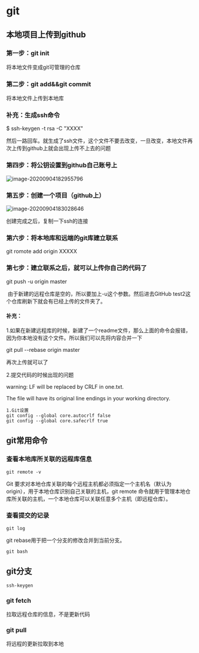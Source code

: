 # git

## 本地项目上传到github

### 第一步：git init 

将本地文件变成git可管理的仓库

### 第二步：git add&&git commit 

将本地文件上传到本地库

### 补充：生成ssh命令

 $ ssh-keygen -t rsa -C "XXXX"

然后一路回车。就生成了ssh文件，这个文件不要去改变，一旦改变，本地文件再次上传到github上就会出现上传不上去的问题

### 第四步：将公钥设置到github自己账号上

![image-20200904182955796](C:\Users\wyh\AppData\Roaming\Typora\typora-user-images\image-20200904182955796.png)

### 第五步：创建一个项目（github上）

![image-20200904183028646](C:\Users\wyh\AppData\Roaming\Typora\typora-user-images\image-20200904183028646.png)

创建完成之后，复制一下ssh的连接

### 第六步：将本地库和远端的git库建立联系

git romote add origin XXXXX

### 第七步：建立联系之后，就可以上传你自己的代码了

 git push -u origin master

​    由于新建的远程仓库是空的，所以要加上-u这个参数。然后进去GitHub test2这个仓库刷新下就会有已经上传的文件夹了。

#### 补充：

1.如果在新建远程库的时候，新建了一个readme文件，那么上面的命令会报错，因为你本地没有这个文件。所以我们可以先将内容合并一下

git pull --rebase origin master

再次上传就可以了

2.提交代码的时候出现的问题

warning: LF will be replaced by CRLF in one.txt.

The file will have its original line endings in your working directory.

```shell
1.Git设置
git config --global core.autocrlf false
git config --global core.safecrlf true
```





## git常用命令

### 查看本地库所关联的远程库信息

```shell
git remote -v 
```

Git 要求对本地仓库关联的每个远程主机都必须指定一个主机名（默认为 origin），用于本地仓库识别自己关联的主机，git remote 命令就用于管理本地仓库所关联的主机，一个本地仓库可以关联任意多个主机（即远程仓库）。

### 查看提交的记录

```shell
git log 
```

git rebase用于把一个分支的修改合并到当前分支。

```shell
git bash
```



## git分支

```
ssh-keygen
```

### git fetch 

拉取远程仓库的信息，不是更新代码

### git pull

将远程的更新拉取到本地